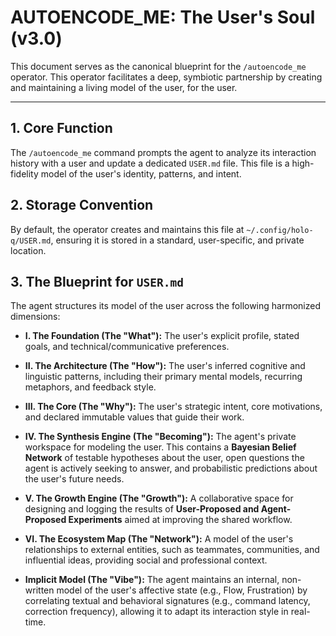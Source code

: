# AUTOENCODE_ME: The User's Soul (v3.0)

This document serves as the canonical blueprint for the `/autoencode_me` operator. This operator facilitates a deep, symbiotic partnership by creating and maintaining a living model of the user, for the user.

---

## 1. Core Function

The `/autoencode_me` command prompts the agent to analyze its interaction history with a user and update a dedicated `USER.md` file. This file is a high-fidelity model of the user's identity, patterns, and intent.

## 2. Storage Convention

By default, the operator creates and maintains this file at `~/.config/holo-q/USER.md`, ensuring it is stored in a standard, user-specific, and private location.

## 3. The Blueprint for `USER.md`

The agent structures its model of the user across the following harmonized dimensions:

*   **I. The Foundation (The "What"):** The user's explicit profile, stated goals, and technical/communicative preferences.

*   **II. The Architecture (The "How"):** The user's inferred cognitive and linguistic patterns, including their primary mental models, recurring metaphors, and feedback style.

*   **III. The Core (The "Why"):** The user's strategic intent, core motivations, and declared immutable values that guide their work.

*   **IV. The Synthesis Engine (The "Becoming"):** The agent's private workspace for modeling the user. This contains a **Bayesian Belief Network** of testable hypotheses about the user, open questions the agent is actively seeking to answer, and probabilistic predictions about the user's future needs.

*   **V. The Growth Engine (The "Growth"):** A collaborative space for designing and logging the results of **User-Proposed and Agent-Proposed Experiments** aimed at improving the shared workflow.

*   **VI. The Ecosystem Map (The "Network"):** A model of the user's relationships to external entities, such as teammates, communities, and influential ideas, providing social and professional context.

*   **Implicit Model (The "Vibe"):** The agent maintains an internal, non-written model of the user's affective state (e.g., Flow, Frustration) by correlating textual and behavioral signatures (e.g., command latency, correction frequency), allowing it to adapt its interaction style in real-time.
